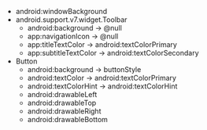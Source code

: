 * android:windowBackground
* android.support.v7.widget.Toolbar
  * android:background -> @null
  * app:navigationIcon -> @null
  * app:titleTextColor -> android:textColorPrimary
  * app:subtitleTextColor -> android:textColorSecondary
* Button
  * android:background -> buttonStyle
  * android:textColor -> android:textColorPrimary
  * android:textColorHint -> android:textColorHint
  * android:drawableLeft
  * android:drawableTop
  * android:drawableRight
  * android:drawableBottom

